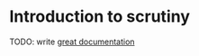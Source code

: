 # Introduction to scrutiny

TODO: write [great documentation](http://jacobian.org/writing/great-documentation/what-to-write/)
